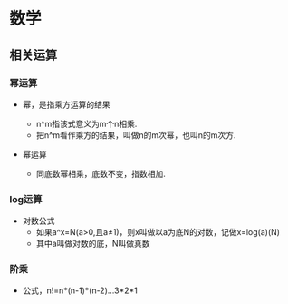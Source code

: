 # 数学
## 相关运算
### 幂运算
- 幂，是指乘方运算的结果
	- n^m指该式意义为m个n相乘.
	- 把n^m看作乘方的结果，叫做n的m次幂，也叫n的m次方.

- 幂运算
	- 同底数幂相乘，底数不变，指数相加.

### log运算
- 对数公式
	- 如果a^x=N(a>0,且a≠1)，则x叫做以a为底N的对数，记做x=log(a)(N)
    - 其中a叫做对数的底，N叫做真数

### 阶乘
- 公式，n!=n\*(n-1)\*(n-2)...3\*2\*1